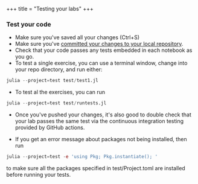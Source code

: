 +++
title = "Testing your labs"
+++

<a id="run-tests"></a>
### Test your code

- Make sure you've saved all your changes (Ctrl+S)
- Make sure you've [committed your changes to your local repository](../commit).
- Check that your code passes any tests embedded in each notebook as you go.  
- To test a single exercise, you can use a terminal window, change into your repo directory, and run either:
```julia
julia --project=test test/test1.jl
```
- To test al the exercises, you can run
```julia
julia --project=test test/runtests.jl
```

- Once you've pushed your changes, it's also good to double check that your lab passes the same test via the continuous integration testing provided by GitHub actions.

- If you get an error message about packages not being installed, then run
```julia
julia --project=test -e 'using Pkg; Pkg.instantiate(); '
```
to make sure all the packages specified in test/Project.toml are installed before running your tests.

<!-- in a separate test notebook like test_myself.ipynb:

```julia
using NBInclude
@nbinclude("exercise1.ipynb")
include("test/test1.jl")
```
- If using a Jupyer notebook, if you make changes and retest, then restart the kernel for the test notebook to be sure there aren't unintended carryover effects.
- Once you think you're done, you are encouraged to test your full repository even more similarly to how it will be tested by the continuous integration testing by opening a terminal window and running `julia test/runtests.jl`
-->

